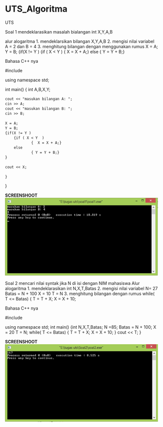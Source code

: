 # UTS_Algoritma

UTS

Soal 1
	mendeklarasikan masalah bialangan int X,Y,A,B

alur alogaritma
	1. mendeklarsikan bilangan X,Y,A,B
	2. mengisi nilai variabel A = 2 dan B = 4
	3. menghitung bilangan dengan menggunakan rumus
X = A;
    Y = B;
    {if(X != Y )
        {if ( X < Y  )
                {  X = X + A;}
        else
                { Y = Y + B;}

Bahasa C++ nya

#include <iostream>

using namespace std;

int main()
{
    int A,B,X,Y;

    cout << "masukan bilangan A: ";
    cin >> A;
    cout << "masukan bilangan B: ";
    cin >> B;

    X = A;
    Y = B;
    {if(X != Y )
        {if ( X < Y  )
                {  X = X + A;}
        else
                { Y = Y + B;}
    }

    cout << X;

    }
}

**SCREENSHOOT**
![SCREENSHOOT](https://raw.githubusercontent.com/gilangbayuw/UTS_Algoritma/master/SS%20Soal%201.png)

Soal 2
	mencari nilai syntak jika N di isi dengan NIM mahasiswa
Alur alogaritma
	1. mendeklarasikan int N,X,T,Batas
	2. mengisi nilai variabel
		N= 27
		Batas = N + 100
		X = 10
		T = N 
	3. menghitung bilangan dengan rumus
while( T <= Batas)
    {   T = T + X;
        X = X + 10;

Bahasa C++ nya

#include <iostream>

using namespace std;
int main()
{int N,X,T,Batas;
N =85;
Batas = N + 100;
X = 20
T = N;
while( T <= Batas)
    {   T = T + X;
        X = X + 10;
    }
    cout << T;
}

**SCREENSHOOT**
![SCREENSHOOT](https://raw.githubusercontent.com/gilangbayuw/UTS_Algoritma/master/SS%20Soal%202.png)
